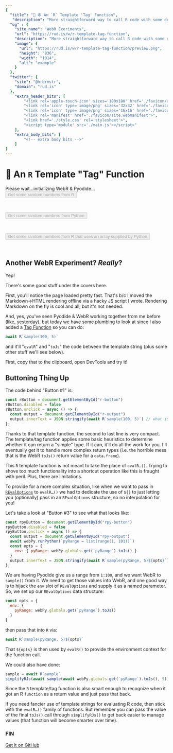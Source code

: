 ```yaml
---
{
  "title": "🧪 🕸️ An `R` Template 'Tag' Function",
   "description": "More straightforward way to call R code with some deliberate limitations.",
  "og" : {
    "site_name": "WebR Exeriments",
    "url": "https://rud.is/w/r-template-tag-function",
    "description": "More straightforward way to call R code with some deliberate limitations.",
    "image": {
      "url": "https://rud.is/w/r-template-tag-function/preview.png",
      "height": "836",
      "width": "1014",
      "alt": "example"
    }
  },
  "twitter": {
    "site": "@hrbrmstr",
    "domain": "rud.is"
  },
	"extra_header_bits": [
		"<link rel='apple-touch-icon' sizes='180x180' href='./favicon/apple-touch-icon.png'>",
		"<link rel='icon' type='image/png' sizes='32x32' href='./favicon/favicon-32x32.png'>",
		"<link rel='icon' type='image/png' sizes='16x16' href='./favicon/favicon-16x16.png'>",
		"<link rel='manifest' href='./favicon/site.webmanifest'>",
		"<link href='./style.css' rel='stylesheet'>",
		"<script type='module' src='./main.js'></script>"
	],
	"extra_body_bits": [
		"<!-- extra body bits -->"
	]
}
---
```

# 🧪 An `R` Template "Tag" Function

<div class="widget" id="status-message">Please wait…initializing WebR & Pyodide…</div>

<div>
<button id="r-button" disabled>Get some random numbers from R</button>
<pre class="text-output" id="r-output">&nbsp;</pre>
</div>

<div>
<button id="py-button" disabled>Get some random numbers from Python</button>
<pre class="text-output" id="py-output">&nbsp;</pre>
</div>

<div>
<button id="rpy-button" disabled>Get some random numbers from R that uses an array supplied by Python</button>
<pre class="text-output" id="rpy-output">&nbsp;</pre>
</div>

## Another WebR Experiment? _Really_?

Yep!

There's some good stuff under the covers here.

First, you'll notice the page loaded pretty fast. That's b/c I moved the Markdown→HTML rendering offline via a hacky JS script I wrote. Rendering Markdown on the fly is cool and all, but it's not needed.

And, yes, you've seen Pyodide & WebR working together from me before (like, yesterday), but today we have some plumbing to look at since I also added a [Tag Function](https://developer.mozilla.org/en-US/docs/Web/JavaScript/Reference/Template_literals#tagged_templates) so you can do:

```js
await R`sample(100, 5)`
``` 

and it'll "`evalR`" and "`toJs`" the code between the template string (plus some other stuff we'll see below).

First, copy that to the clipboard, open DevTools and try it!

## Buttoning Thing Up

The code behind "Button #1" is:

```js
const rButton = document.getElementById("r-button")
rButton.disabled = false
rButton.onclick = async () => {
  const output = document.getElementById("r-output")
  output.innerText = JSON.stringify(await R`sample(100, 5)`) // what is this magic?
};
```

Thanks to that template function, the second to last line is very compact. The template/tag function applies some basic heuristics to determine whether it can return a "simple" type. If it can, it'll do all the work for you. I'll eventually get it to handle more complex return types (i.e. the horrible mess that is the WebR `toJs()` return value for a `data.frame`).

This `R` template function is not meant to take the place of `evalR…()`. Trying to shove too much functionality into a shortcut operation like this is fraught with peril. Plus, there are limitations.

To provide for a more complex situation, like when we want to pass in [`REvalOptions`](https://docs.r-wasm.org/webr/latest/api/js/interfaces/WebRChan.EvalROptions.html) to `evalR…()` we had to dedicate the use of `${}` to just letting you (optionally) pass in an `REvalOptions` structure, so no interpolation for you!

Let's take a look at "Button #3" to see what that looks like:

```js
const rpyButton = document.getElementById("rpy-button")
rpyButton.disabled = false
rpyButton.onclick = async () => {
  const output = document.getElementById("rpy-output")
  await webPy.runPython(`pyRange = list(range(1, 101))`)
  const opts = {
    env: { pyRange: webPy.globals.get(`pyRange`).toJs() }
  }
  output.innerText = JSON.stringify(await R`sample(pyRange, 5)${opts}`)
};
```

We are having Pyodide give us a range from `1:100`, and we want WebR to `sample()` from it. We need to get those values into WebR, and one good way is to hijack the `env` slot of `REvalOptions` and supply it as a named parameter. So, we set up our `REvalOptions` data structure:

```js
const opts = {
  env: {
    pyRange: webPy.globals.get(`pyRange`).toJs()
  }
}
```

then pass that into `R` via:

```js
await R`sample(pyRange, 5)${opts}`
```

That `${opts}` is then used by `evalR()` to provide the environment context for the function call.

We could also have done:

```js
sample = await R`sample`
simplifyRJs(await sample(await webPy.globals.get(`pyRange`).toJs(), 5))
```

Since the `R` template/tag function is also smart enough to recognize when it got an R `function` as a return value and just pass that back.

If you need fancier use of template strings for evaluating R code, then stick with the `evalR…()` family of functions. But remember you can pass the value of the final `toJs()` call through `simplifyRJs()` to get back easier to manage values (that function will become smarter over time).

### FIN

[Get it on GitHub](https://github.com/hrbrmstr/webr-pyodide-minimal-plus-markdown)
